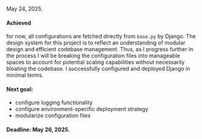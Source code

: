 May 24, 2025.

#### Achieved 
for now, all configurations are fetched directly from `base.py` by Django.
The design system for this project is to reflect an understanding of modular design
and efficient codebase management. Thus, as I progress further in the process I will be breaking the
configuration files into manageable spaces to account for potential scaling capabilities without necessarily
bloating the codebase. I successfully configured and deployed Django in minimal
terms.

#### Next goal:
* configure logging functionality
* configure environment-specific deployment strategy
* modularize configuration files

#### Deadline: May 26, 2025.